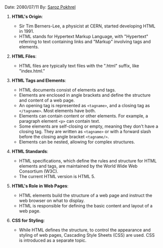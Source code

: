 Date: 2080/07/11
By: [Saroz Pokhrel](https://www.sarozpokhrel.com.np)

1. **HTML's Origin**:
    
    - Sir Tim Berners-Lee, a physicist at CERN, started developing HTML in 1991.
    - HTML stands for Hypertext Markup Language, with "Hypertext" referring to text containing links and "Markup" involving tags and elements.
2. **HTML Files**:
    
    - HTML files are typically text files with the ".html" suffix, like "index.html."
3. **HTML Tags and Elements**:
    
    - HTML documents consist of elements and tags.
    - Elements are enclosed in angle brackets and define the structure and content of a web page.
    - An opening tag is represented as `<tagname>`, and a closing tag as `</tagname>`. Most elements have both.
    - Elements can contain content or other elements. For example, a paragraph element `<p>` can contain text.
    - Some elements are self-closing or empty, meaning they don't have a closing tag. They are written as `<tagname>` or with a forward slash before the closing angle bracket `<tagname/>`.
    - Elements can be nested, allowing for complex structures.
4. **HTML Standards**:
    
    - HTML specifications, which define the rules and structure for HTML elements and tags, are maintained by the World Wide Web Consortium (W3C).
    - The current HTML version is HTML 5.
5. **HTML's Role in Web Pages**:
    
    - HTML elements build the structure of a web page and instruct the web browser on what to display.
    - HTML is responsible for defining the basic content and layout of a web page.
6. **CSS for Styling**:
    
    - While HTML defines the structure, to control the appearance and styling of web pages, Cascading Style Sheets (CSS) are used. CSS is introduced as a separate topic.